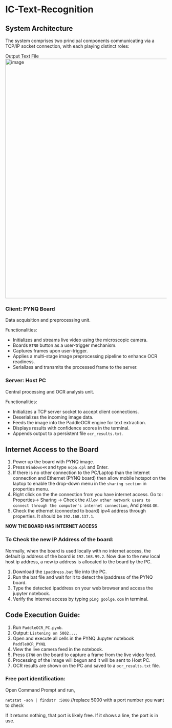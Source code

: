 # IC-Text-Recognition


## System Architecture
The system comprises two principal components communicating via a TCP/IP socket connection, with each playing distinct roles:


Output Text File<img width="2286" height="747" alt="image" src="https://github.com/user-attachments/assets/7f0a3d81-d2fa-4bb5-8a5a-b0457d87ac44" />


### Client: PYNQ Board
Data acquisition and preprocessing unit.

Functionalities:
- Initializes and streams live video using the microscopic camera.
- Boards `BTN0` button as a user-trigger mechanism.
- Captures frames upon user-trigger.
- Applies a multi-stage image preprocessing pipeline to enhance OCR readiness.
- Serializes and transmits the processed frame to the server.

### Server: Host PC
Central processing and OCR analysis unit.

Functionalities:
- Initializes a TCP server socket to accept client connections.
- Deserializes the incoming image data.
- Feeds the image into the PaddleOCR engine for text extraction.
- Displays results with confidence scores in the terminal.
- Appends output to a persistent file `ocr_results.txt`.

## Internet Access to the Board

1.	Power up the board with PYNQ image.
2.	Press `Windows+R` and type `ncpa.cpl` and Enter.
3.	If there is no other connection to the PC/Laptop than the Internet connection and Ethernet (PYNQ board) then allow mobile hotspot on the laptop to enable the drop-down menu in the `sharing section` in properties menu.
4.	Right click on the the connection from you have internet access. Go to:
Properties-> Sharing -> Check the `Allow other network users to connect through the computer's internet connection`, And press `OK`.
6.	Check the ethernet (connected to board) ipv4 address through properties. It should be `192.168.137.1`.

**NOW THE BOARD HAS INTERNET ACCESS**

### To Check the new IP Address of the board: 
Normally, when the board is used locally with no internet access, the default ip address of the board is `192.168.99.2`. Now due to the new local host ip address, a new ip address is allocated to the board by the PC. 

1.	Download the `ipaddress.bat` file into the PC.
2.	Run the bat file and wait for it to detect the ipaddress of the PYNQ board. 
3.	Type the detected ipaddress on your web browser and access the jupyter notebook. 
4.	Verify the internet access by typing `ping goolge.com` in terminal.

## Code Execution Guide:
1.	Run `PaddleOCR_PC.pynb`.
2.	Output: `Listening on 5002...`.
3.	Open and execute all cells in the PYNQ Jupyter notebook `PaddleOCR_PYNQ`.
4.	View the live camera feed in the notebook.
5.	Press `BTN0` on the board to capture a frame from the live video feed.
6.	Processing of the image will begun and it will be sent to Host PC.
7.	OCR results are shown on the PC and saved to a `ocr_results.txt` file.

### Free port identification:
Open Command Prompt and run,

`netstat -aon | findstr :5000`	//replace 5000 with a port number you want to check

If it returns nothing, that port is likely free.
If it shows a line, the port is in use.
